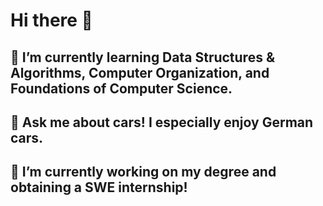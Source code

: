# Hi there 👋

## 🌱 I’m currently learning Data Structures & Algorithms, Computer Organization, and Foundations of Computer Science.
## 💬 Ask me about cars! I especially enjoy German cars.
## 🔭 I’m currently working on my degree and obtaining a SWE internship!

<!--
**cvano/cvano** is a ✨ _special_ ✨ repository because its `README.md` (this file) appears on your GitHub profile.

Here are some ideas to get you started:



- 👯 I’m looking to collaborate on ...
- 🤔 I’m looking for help with ...

- 📫 How to reach me: ...
- 😄 Pronouns: ...
- ⚡ Fun fact: ...
-->
